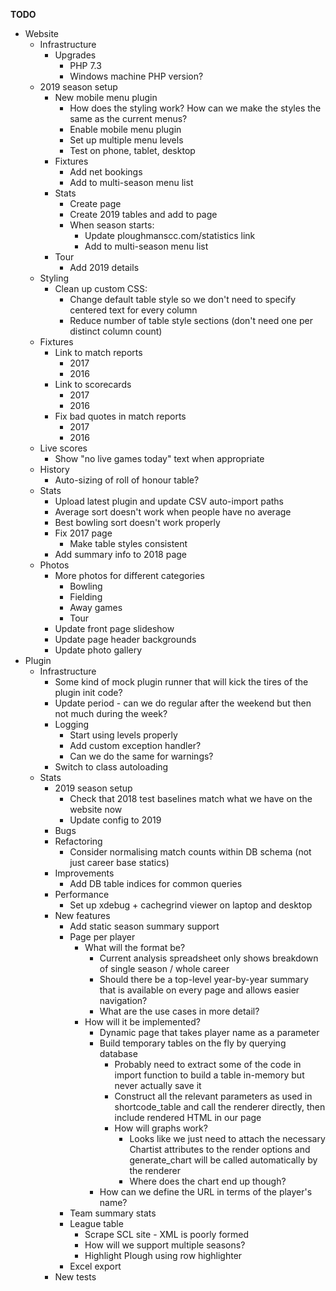 __TODO__
* Website
    * Infrastructure
        * Upgrades
            * PHP 7.3
            * Windows machine PHP version?
    * 2019 season setup
        * New mobile menu plugin
            * How does the styling work? How can we make the styles the same as the current menus?
            * Enable mobile menu plugin
            * Set up multiple menu levels
            * Test on phone, tablet, desktop
        * Fixtures
            * Add net bookings
            * Add to multi-season menu list
        * Stats
            * Create page
            * Create 2019 tables and add to page
            * When season starts:
                * Update ploughmanscc.com/statistics link
                * Add to multi-season menu list
        * Tour
            * Add 2019 details
    * Styling
        * Clean up custom CSS:
            * Change default table style so we don't need to specify centered text for every column
            * Reduce number of table style sections (don't need one per distinct column count)
    * Fixtures
        * Link to match reports
            * 2017
            * 2016
        * Link to scorecards
            * 2017
            * 2016
        * Fix bad quotes in match reports
            * 2017
            * 2016
    * Live scores
        * Show "no live games today" text when appropriate
    * History
        * Auto-sizing of roll of honour table?
    * Stats
        * Upload latest plugin and update CSV auto-import paths
        * Average sort doesn't work when people have no average
        * Best bowling sort doesn't work properly
        * Fix 2017 page
            * Make table styles consistent
        * Add summary info to 2018 page
    * Photos
        * More photos for different categories
            * Bowling
            * Fielding
            * Away games
            * Tour
        * Update front page slideshow
        * Update page header backgrounds
        * Update photo gallery
* Plugin
    * Infrastructure
        * Some kind of mock plugin runner that will kick the tires of the plugin init code?
        * Update period - can we do regular after the weekend but then not much during the week?
        * Logging
            * Start using levels properly
            * Add custom exception handler?
            * Can we do the same for warnings?
        * Switch to class autoloading
    * Stats
        * 2019 season setup
            * Check that 2018 test baselines match what we have on the website now
            * Update config to 2019
        * Bugs
        * Refactoring
            * Consider normalising match counts within DB schema (not just career base statics)
        * Improvements
            * Add DB table indices for common queries
        * Performance
            * Set up xdebug + cachegrind viewer on laptop and desktop
        * New features
            * Add static season summary support
            * Page per player
                * What will the format be?
                    * Current analysis spreadsheet only shows breakdown of single season / whole career
                    * Should there be a top-level year-by-year summary that is available on every page and allows easier navigation?
                    * What are the use cases in more detail?
                * How will it be implemented?
                    * Dynamic page that takes player name as a parameter
                    * Build temporary tables on the fly by querying database
                        * Probably need to extract some of the code in import function to build a table in-memory but never actually save it
                        * Construct all the relevant parameters as used in shortcode_table and call the renderer directly, then include rendered HTML in our page
                        * How will graphs work?
                            * Looks like we just need to attach the necessary Chartist attributes to the render options and generate_chart will be called automatically by the renderer
                            * Where does the chart end up though?
                    * How can we define the URL in terms of the player's name?
            * Team summary stats
            * League table
                * Scrape SCL site - XML is poorly formed
                * How will we support multiple seasons?
                * Highlight Plough using row highlighter
            * Excel export
        * New tests
